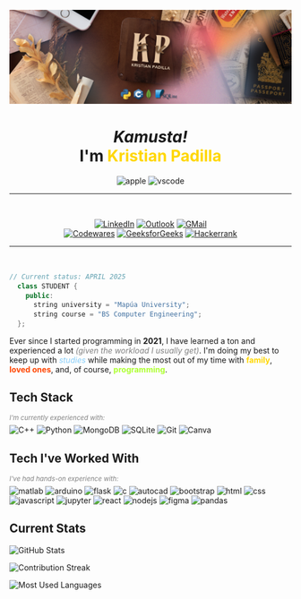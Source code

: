 ![Header](https://github.com/ketpadilla/ketpadilla/blob/166e580b5d6171c27d2f4a87b8f532ce6bf4b303/Padilla_GitHub_BG.png)

<div align="center">

  # _Kamusta!_ <br> I'm <font style="color : gold">Kristian Padilla</font>

  <img src="https://skillicons.dev/icons?i=apple" height="40" alt="apple"/>
  <img src="https://skillicons.dev/icons?i=vscode" height="40" alt="vscode"/>


---
<br>

[![LinkedIn](https://img.shields.io/badge/LinkedIn-0077B5?style=for-the-badge&logo=linkedin&logoColor=white)](https://www.linkedin.com/in/ketpadilla/)
[![Outlook](https://img.shields.io/badge/Outlook-0078D4?style=for-the-badge&logo=microsoft-outlook&logoColor=white)](mailto:ketpadilla@mymail.mapua.edu.ph)
[![GMail](https://img.shields.io/badge/Gmail-D14836?style=for-the-badge&logo=gmail&logoColor=white)](mailto:ketpadilla05@gmail.com)<br>
[![Codewares](https://img.shields.io/badge/codewars-B1361E?style=for-the-badge&logo=codewars&logoColor=white)](https://www.codewars.com/users/ketpadilla)
[![GeeksforGeeks](https://img.shields.io/badge/geeksforgeeks-2F8D46?style=for-the-badge&logo=geeksforgeeks&logoColor=white)](https://www.geeksforgeeks.org/user/ketpadl/)
[![Hackerrank](https://img.shields.io/badge/hackerrank-00EA64?style=for-the-badge&logo=hackerrank&logoColor=white)](https://www.hackerrank.com/profile/ketpadilla)

</div>

---
<br>

```c++ 
// Current status: APRIL 2025
  class STUDENT {
    public:
      string university = "Mapúa University";
      string course = "BS Computer Engineering";
  };
```

Ever since I started programming in **2021**, I have learned a ton and experienced a lot <span style="color : gray">_(given the workload I usually get)_</span>. I'm doing my best to keep up with <span style="color : lightskyblue">_studies_</span> while making the most out of my time with <span style="color : gold">**family**</span>, <span style="color : orangered">**loved ones**</span>, and, of course, <span style="color : greenyellow">**programming**</span>.

<!-- I first experienced the programming world in 2021. Since then, I have been developing myself as a programmer while pursuing a bachelor's at _[Mapúa University](https://www.mapua.edu.ph/#)_. <br>
	
As a college student, I have kept myself open to the technologies I encounter. Balancing life and academics, I am slowly learning more about programming and exploring areas that may become my specialization. With guidance and drive, I seek new experiences, challenges, and knowledge—understanding the current trends and meeting new people,  perspectives, and codes.  -->


## Tech Stack
_<sup style="color : gray">I'm currently experienced with:</sup>_ <br>
![C++](https://img.shields.io/badge/c++-%2300599C.svg?style=for-the-badge&logo=c%2B%2B&logoColor=white)
![Python](https://img.shields.io/badge/python-3670A0?style=for-the-badge&logo=python&logoColor=ffdd54)
![MongoDB](https://img.shields.io/badge/MongoDB-%234ea94b.svg?style=for-the-badge&logo=mongodb&logoColor=white)
![SQLite](https://img.shields.io/badge/sqlite-%2307405e.svg?style=for-the-badge&logo=sqlite&logoColor=white)
![Git](https://img.shields.io/badge/git-F05032?style=for-the-badge&logo=Git&logoColor=white)
![Canva](https://img.shields.io/badge/Canva-%2300C4CC.svg?style=for-the-badge&logo=Canva&logoColor=white)

## Tech I've Worked With
_<sup style="color : gray">I've had hands-on experience with:</sup>_ <br>
<img src="https://skillicons.dev/icons?i=matlab" height="40" alt="matlab"/>
<img src="https://skillicons.dev/icons?i=arduino" height="40" alt="arduino"/>
<img src="https://skillicons.dev/icons?i=flask" height="40" alt="flask"/>
<img src="https://skillicons.dev/icons?i=c" height="40" alt="c"/>
<img src="https://skillicons.dev/icons?i=autocad" height="40" alt="autocad"/>
<img src="https://skillicons.dev/icons?i=bootstrap" height="40" alt="bootstrap"/>
<img src="https://skillicons.dev/icons?i=html" height="40" alt="html"/>
<img src="https://skillicons.dev/icons?i=css" height="40" alt="css"/>
<img src="https://skillicons.dev/icons?i=javascript" height="40" alt="javascript"/>
<img src="https://cdn.jsdelivr.net/gh/devicons/devicon/icons/jupyter/jupyter-original.svg" height="40" alt="jupyter"/>
<img src="https://skillicons.dev/icons?i=react" height="40" alt="react"/>
<img src="https://skillicons.dev/icons?i=nodejs" height="40" alt="nodejs"/>
<img src="https://skillicons.dev/icons?i=figma" height="40" alt="figma"/>
<img src="https://cdn.jsdelivr.net/gh/devicons/devicon/icons/pandas/pandas-original.svg" height="40" alt="pandas"/>

## Current Stats
![GitHub Stats](https://github-readme-stats.vercel.app/api?username=ketpadilla&theme=noctis_minimus&hide_border=true&include_all_commits=false&count_private=false)<br/>

![Contribution Streak](https://nirzak-streak-stats.vercel.app/?user=ketpadilla&theme=noctis_minimus&hide_border=true)<br/>

![Most Used Languages](https://github-readme-stats.vercel.app/api/top-langs/?username=ketpadilla&theme=noctis_minimus&hide_border=true&include_all_commits=false&count_private=false&layout=compact)
